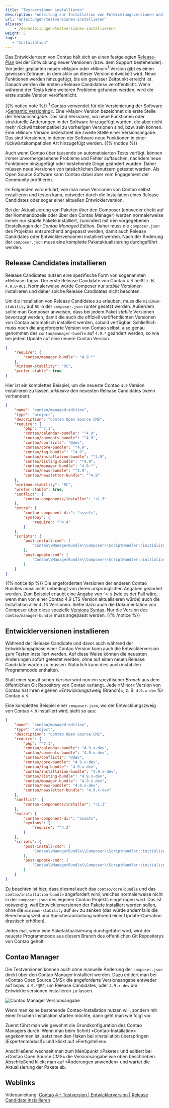 ```yaml
---
title: "Testversionen installieren"
description: "Anleitung zur Installation von Entwicklungsversionen und Release Candidates."
url: "anleitungen/testversionen-installieren"
aliases:
    - /de/anleitungen/testversionen-installieren/
weight: 5
tags: 
   - "Installation"
---
```



Das Entwicklerteam von Contao hält sich an einen festgelegten [Release-Plan][releasePlan]
bei der Entwicklung neuer Versionen (bzw. dem Support bestehender). Vor jeder geplanten
neuen »Major« oder »Minor«<sup>1</sup> Version gibt es einen gewissen Zeitraum, 
in dem aktiv an dieser Version entwickelt wird. Neue Funktionen werden hinzugefügt, 
bis ein gewisser Zeitpunkt erreicht ist. Danach werden die ersten »Release Candidates« 
veröffentlicht. Wenn während der Tests keine weiteren Probleme gefunden werden, 
wird die erste stabile Version veröffentlicht.

{{% notice note %}}
<sup>1</sup> Contao verwendet für die Versionierung der Software »[Semantic Versioning](https://semver.org/)«.
Eine »Major« Version bezeichnet die erste Stelle der Versionsangabe. Das sind Versionen,
wo neue Funktionen oder strukturelle Änderungen in der Software hinzugefügt wurden,
die aber nicht mehr rückwärtskompatibel zu vorherigen Versionen sind, bzw. sein
können. Eine »Minor« Version bezeichnet die zweite Stelle einer Versionsangabe. Das sind 
Versionen, in denen der Software neue Funktionen in einer rückwärtskompatiblen Art 
hinzugefügt werden.
{{% /notice %}}

Auch wenn Contao über tausende an automatisierten Tests verfügt, können immer unvorhergesehene 
Probleme und Fehler auftauchen, nachdem neue Funktionen hinzugefügt oder bestehende 
Dinge geändert wurden. Daher müssen neue Versionen von tatsächlichen Benutzern getestet 
werden. Als Open Source Software kann Contao dabei aber vom Engagement der Community 
profitieren.

Im Folgenden wird erklärt, wie man neue Versionen von Contao selbst installieren
und testen kann, entweder durch die Installation eines Release Candidates oder sogar 
einer aktuellen Entwicklerversion.

Bei der Aktualisierung von Paketen über den Composer (entweder direkt auf der Kommandozeile
oder über den Contao Manager) werden normalerweise immer nur _stabile_ Pakete installiert,
zumindest mit den vorgegebenen Einstellungen der _Contao Managed Edition_. Daher
muss die `composer.json` des Projektes entsprechend angepasst werden, damit auch
Release Candidates oder Entwicklerversionen installiert werden. Nach der Änderung 
der `composer.json` muss eine komplette Paketaktualisierung durchgeführt 
werden. 


## Release Candidates installieren

Release Candidates nutzen eine spezifische Form von sogenannten »Release-Tags«.
Der erste Release Candidate von Contao `4.9` heißt z. B. `4.9.0-RC1`. Normalerweise
würde Composer nur _stabile_ Versionen installieren und daher solche Release Candidates
nicht beachten.

Um die Installation von Release Candidates zu erlauben, muss die `minimum-stability`
auf `RC` in der `composer.json` runter gesetzt werden. Außerdem sollte man Composer
anweisen, dass bei jedem Paket _stabile_ Versionen bevorzugt werden, damit die auch
die offiziell veröffentlichten Versionen von Contao automatisch installiert werden,
sobald verfügbar. Schließlich muss noch die angeforderte Version von Contao selbst,
also genau genommen des `contao/manager-bundle` auf `4.9.*` geändert werden, so
wie bei jedem Update auf eine neuere Contao Version.

```json
{
    "require": {
        "contao/manager-bundle": "4.9.*"
    },
    "minimum-stability": "RC",
    "prefer-stable": true
}
```

Hier ist ein komplettes Beispiel, um die neueste Contao `4.9` Version installieren
zu lassen, _inklusive_ den neuesten Release Candidates (wenn vorhanden):

```json
{
    "name": "contao/managed-edition",
    "type": "project",
    "description": "Contao Open Source CMS",
    "require": {
        "php": "^7.1",
        "contao/calendar-bundle": "^4.9",
        "contao/comments-bundle": "^4.9",
        "contao/conflicts": "@dev",
        "contao/core-bundle": "^4.9",
        "contao/faq-bundle": "^4.9",
        "contao/installation-bundle": "^4.9",
        "contao/listing-bundle": "^4.9",
        "contao/manager-bundle": "4.9.*",
        "contao/news-bundle": "^4.9",
        "contao/newsletter-bundle": "^4.9"
    },
    "minimum-stability": "RC",
    "prefer-stable": true,
    "conflict": {
        "contao-components/installer": "<1.3"
    },
    "extra": {
        "contao-component-dir": "assets",
        "symfony": {
            "require": "^4.4"
        }
    },
    "scripts": {
        "post-install-cmd": [
            "Contao\\ManagerBundle\\Composer\\ScriptHandler::initializeApplication"
        ],
        "post-update-cmd": [
            "Contao\\ManagerBundle\\Composer\\ScriptHandler::initializeApplication"
        ]
    }
}
```

{{% notice tip %}}
Die angeforderten Versionen der anderen Contao Bundles muss nicht unbedingt von
deren ursprünglichen Angaben geändert werden. Zum Beispiel erlaubt eine Angabe von
`^4.9` (wie es der Fall wäre, wenn man von einer Contao 4.9 LTS Version aktualisieren
würde) auch die Installation aller `4.13` Versionen. Siehe dazu auch die Dokumentation
von Composer über diese spezielle [Versions Syntax](https://getcomposer.org/doc/articles/versions.md).
Nur die Version des `contao/manager-bundle` muss angepasst werden.
{{% /notice %}}


## Entwicklerversionen installieren

Während der Release Candidate und davor auch während der Entwicklungsphase einer
Contao Version kann auch die Entwicklerversion zum Testen installiert werden. Auf
diese Weise können die neuesten Änderungen sofort getestet werden, ohne auf einen
neuen Release Candidate warten zu müssen. Natürlich kann dies auch instabilen Programmcode
enthalten.

Statt einer spezifischen _Version_ wird nun ein spezifischer _Branch_ aus dem öffentlichen
Git Repository von Contao verlangt. Jede »Minor« Version von Contao hat ihren eigenen
»Entwicklungszweig (Branch)«, z. B. `4.9.x-dev` für Contao `4.9`.

Eine komplettes Beispiel einer `composer.json`, wo der Entwicklungszweig von Contao 
`4.9` installiert wird, sieht so aus:

```json
{
    "name": "contao/managed-edition",
    "type": "project",
    "description": "Contao Open Source CMS",
    "require": {
        "php": "^7.1",
        "contao/calendar-bundle": "4.9.x-dev",
        "contao/comments-bundle": "4.9.x-dev",
        "contao/conflicts": "@dev",
        "contao/core-bundle": "4.9.x-dev",
        "contao/faq-bundle": "4.9.x-dev",
        "contao/installation-bundle": "4.9.x-dev",
        "contao/listing-bundle": "4.9.x-dev",
        "contao/manager-bundle": "4.9.x-dev",
        "contao/news-bundle": "4.9.x-dev",
        "contao/newsletter-bundle": "4.9.x-dev"
    },
    "conflict": {
        "contao-components/installer": "<1.3"
    },
    "extra": {
        "contao-component-dir": "assets",
        "symfony": {
            "require": "^4.2"
        }
    },
    "scripts": {
        "post-install-cmd": [
            "Contao\\ManagerBundle\\Composer\\ScriptHandler::initializeApplication"
        ],
        "post-update-cmd": [
            "Contao\\ManagerBundle\\Composer\\ScriptHandler::initializeApplication"
        ]
    }
}
```

Zu beachten ist hier, dass diesmal auch das `contao/core-bundle` und das `contao/installation-bundle`
angefordert wird, welches normalerweise nicht in der `composer.json` des eigenen
Contao Projekts eingetragen wird. Das ist notwendig, weil Entwicklerversionen der
Pakete installiert werden sollen, ohne die `minimum-stability` auf `dev` zu senken
(das würde andernfalls die Berechnungszeit und Speicherauslastung während einer
Update-Operation drastisch erhöhen).

Jedes mal, wenn eine Paketaktualisierung durchgeführt wird, wird der neueste Programmcode
aus diesem Branch des öffentlichen Git Repositorys von Contao geholt.


## Contao Manager

Die Testversionen können auch ohne manuelle Änderung der `composer.json` direkt
über den Contao Manager installiert werden. Dazu editiert man bei »Contao Open Source
CMS« die angeforderte Versionsangabe entweder auf bspw. `4.9.*@RC`, um Release
Candidates, oder `4.9.x-dev` um Entwicklerversionen installieren 
zu lassen.

![Contao Manager Versionsangabe](/de/guides/images/de/install-version/contao-manager-versionseingabe.gif?classes=shadow)

Wenn man keine bestehende Contao-Installation nutzen will, sondern mit einer frischen Installation starten möchte, dann geht man wie folgt vor.

Zuerst führt man wie gewohnt die Grundkonfiguration des Contao Managers durch. Wenn man beim Schritt »Contao-Installation« angekommen ist, setzt man den Haken bei »Installation überspringen (Expertenmodus!)« und klickt auf »Fertigstellen«.

Anschließend wechselt man zum Menüpunkt »Pakete« und editiert bei »Contao Open Source
CMS« die Versionsangabe wie oben beschrieben. Abschließend klickt man auf »Änderungen anwenden« und wartet die Aktualisierung der Pakete ab.

[releasePlan]: https://contao.org/de/release-plan.html

## Weblinks ##
Videoanleitung: [Contao 4 – Testversion | Entwicklerversion | Release Candidate installieren](https://youtu.be/0nUROGy_jLU)
